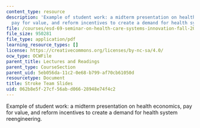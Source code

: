```yaml
---
content_type: resource
description: 'Example of student work: a midterm presentation on health economics,
  pay for value, and reform incentives to create a demand for health system reengineering.'
file: /courses/esd-69-seminar-on-health-care-systems-innovation-fall-2010/062b8e5f27cf56abd06628948e74f4c2_MITESD_69F10_stroke_mdtrm.pdf
file_size: 950281
file_type: application/pdf
learning_resource_types: []
license: https://creativecommons.org/licenses/by-nc-sa/4.0/
ocw_type: OCWFile
parent_title: Lectures and Readings
parent_type: CourseSection
parent_uid: 5eb056da-11c2-0e68-b799-af70cb61050d
resourcetype: Document
title: Stroke Team Slides
uid: 062b8e5f-27cf-56ab-d066-28948e74f4c2
---
```

Example of student work: a midterm presentation on health economics, pay for value, and reform incentives to create a demand for health system reengineering.